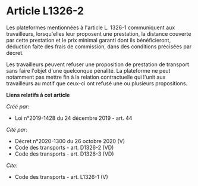 # Article L1326-2

Les plateformes mentionnées à l'article L. 1326-1 communiquent aux travailleurs, lorsqu'elles leur proposent une prestation,
la distance couverte par cette prestation et le prix minimal garanti dont ils bénéficieront, déduction faite des frais de
commission, dans des conditions précisées par décret. 

Les travailleurs peuvent refuser une proposition de prestation de transport sans faire l'objet d'une quelconque pénalité. La
plateforme ne peut notamment pas mettre fin à la relation contractuelle qui l'unit aux travailleurs au motif que ceux-ci ont
refusé une ou plusieurs propositions.

**Liens relatifs à cet article**

_Créé par_:

  - Loi n°2019-1428 du 24 décembre 2019 - art. 44

_Cité par_:

  - Décret n°2020-1300 du 26 octobre 2020 (V)
  - Code des transports - art. D1326-2 (VD)
  - Code des transports - art. D1326-3 (VD)

_Cite_:

  - Code des transports - art. L1326-1 (V)
